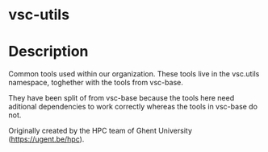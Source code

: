 # vsc-utils

# Description
Common tools used within our organization.
These tools live in the vsc.utils namespace, toghether with the tools from
vsc-base.

They have been split of from vsc-base because the tools here need aditional dependencies
to work correctly whereas the tools in vsc-base do not.

Originally created by the HPC team of Ghent University (https://ugent.be/hpc).

